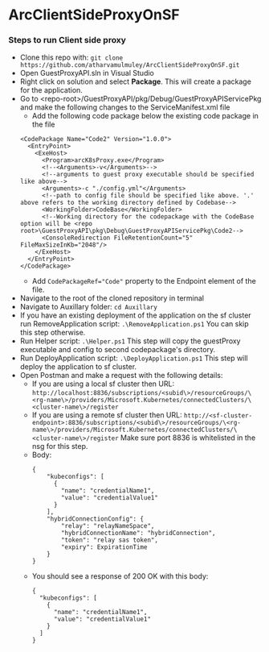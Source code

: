 # ArcClientSideProxyOnSF

### Steps to run Client side proxy
- Clone this repo with: 
`git clone https://github.com/atharvamulmuley/ArcClientSideProxyOnSF.git`
- Open GuestProxyAPI.sln in Visual Studio
- Right click on solution and select **Package**. This will create a package for the application.
- Go to \<repo-root\>/GuestProxyAPI/pkg/Debug/GuestProxyAPIServicePkg and make the following changes to the ServiceManifest.xml file
  - Add the following code package below the existing code package in the file
  ```
  <CodePackage Name="Code2" Version="1.0.0">
    <EntryPoint>
      <ExeHost>
        <Program>arcK8sProxy.exe</Program>
        <!--<Arguments>-v</Arguments>-->
        <!--arguments to guest proxy executable should be specified like above-->
        <Arguments>-c "./config.yml"</Arguments>
        <!--path to config file should be specified like above. '.' above refers to the working directory defined by Codebase-->
        <WorkingFolder>CodeBase</WorkingFolder>
        <!--Working directory for the codepackage with the CodeBase option will be <repo root>\GuestProxyAPI\pkg\Debug\GuestProxyAPIServicePkg\Code2-->
        <ConsoleRedirection FileRetentionCount="5" FileMaxSizeInKb="2048"/>
      </ExeHost>
    </EntryPoint>
  </CodePackage>
  ```
  - Add `CodePackageRef="Code"` property to the Endpoint element of the file.
- Navigate to the root of the cloned repository in terminal
- Navigate to Auxillary folder:
`cd Auxillary`
- If you have an existing deployment of the application on the sf cluster run RemoveApplication script:
`.\RemoveApplication.ps1` You can skip this step otherwise.
- Run Helper script:
`.\Helper.ps1` This step will copy the guestProxy executable and config to second codepackage's directory.
- Run DeployApplication script:
`.\DeployApplication.ps1` This step will deploy the application to sf cluster.
- Open Postman and make a request with the following details:
  - If you are using a local sf cluster then URL: `http://localhost:8836/subscriptions/<subid\>/resourceGroups/\<rg-name\>/providers/Microsoft.Kubernetes/connectedClusters/\<cluster-name\>/register`
  - If you are using a remote sf cluster then URL: `http://<sf-cluster-endpoint>:8836/subscriptions/<subid\>/resourceGroups/\<rg-name\>/providers/Microsoft.Kubernetes/connectedClusters/\<cluster-name\>/register` Make sure port 8836 is whitelisted in the nsg for this step. 
  - Body: 
    ```
    {
        "kubeconfigs": [
          {
            "name": "credentialName1",
            "value": "credentialValue1"
          }
        ],
        "hybridConnectionConfig": {
            "relay": "relayNameSpace",
            "hybridConnectionName": "hybridConnection",
            "token": "relay sas token",
            "expiry": ExpirationTime
        }
    }
    ```
  - You should see a response of 200 OK with this body:
    ```
    {
      "kubeconfigs": [
        {
          "name": "credentialName1",
          "value": "credentialValue1"
        }
      ]
    }
    ```



